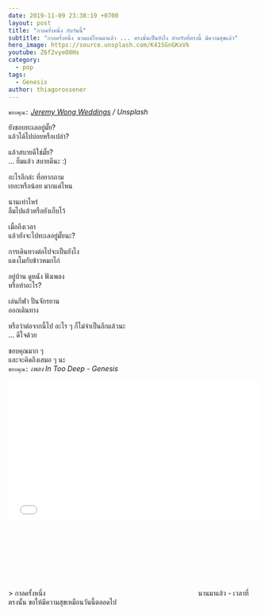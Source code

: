 ```yaml
---
date: 2019-11-09 23:38:19 +0700
layout: post
title: "กาลครั้งหนึ่ง กับวันนี้"
subtitle: "กาลครั้งหนึ่ง นานแค่ไหนมาแล้ว ... ตรงนั้นเป็นยังไง สำหรับที่ตรงนี้ มีความสุขแล้ว"
hero_image: https://source.unsplash.com/K41SGnGKxVk
youtube: Z6f2vyeO8Hs
category:
  - pop
tags:
  - Genesis
author: thiagorossener
---
```

`ขอบคุณ:` *[Jeremy Wong Weddings](https://unsplash.com/@jeremywongweddings) / Unsplash*

ยังชอบทะเลอยู่มั๊ย?\
แล้วได้ไปบ่อยหรือเปล่า?

แล้วสบายดีใช่มั๊ย?\
... ยิ้มแล้ว สบายดีนะ :)

อะไรอีกล่ะ ที่อยากถาม\
เยอะหรือน้อย มากแค่ไหน

นานเท่าไหร่\
ลืมไปแล้วหรือยังเก็บไว้

เมื่อถึงเวลา\
แล้วยังจะไปทะเลอยู่มั๊ยนะ?

การเดินทางต่อไปจะเป็นยังไง\
แตงโมกับข้าวหมกไก่

อยู่บ้าน ดูหนัง ฟังเพลง\
หรือทำอะไร?

เล่นกีฬา ปั่นจักรยาน\
ออกเดินทาง

หรือว่าต่อจากนี้ไป อะไร ๆ ก็ไม่จำเป็นอีกแล้วนะ\
... ดีใจด้วย

ขอบคุณมาก ๆ\
และจะคิดถึงเสมอ ๆ นะ\
`ขอบคุณ:` *เพลง In Too Deep - Genesis*

<div style="position:relative;width:100%;height:0;padding-bottom:56.25%;">
<iframe style="width:100%;height:100%;position:absolute;top:0;left:0;" src="{{ "https://www.youtube.com/embed/" | append: page.youtube }}" frameborder="0" allow="autoplay; encrypted-media" allowfullscreen>
</iframe>
</div>
> กาลครั้งหนึ่ง <svg class="love"><use xlink:href="#icon-heart"></use></svg> นานมาแล้ว - เวลาที่ตรงนั้น ขอให้มีความสุขเหมือนวันนี้ตลอดไป
